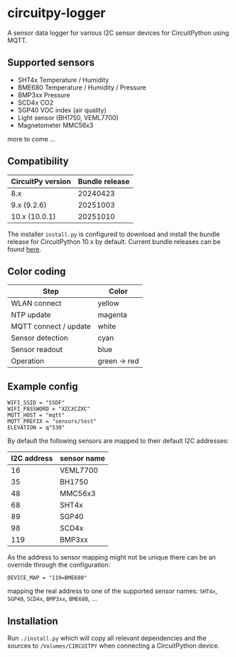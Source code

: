 # circuitpy-logger

A sensor data logger for various I2C sensor devices for CircuitPython using MQTT.

## Supported sensors

* SHT4x Temperature / Humidity
* BME680 Temperature / Humidity / Pressure
* BMP3xx Pressure
* SCD4x CO2
* SGP40 VOC index (air quality)
* Light sensor (BH1750, VEML7700)
* Magnetometer MMC56x3

more to come ...

## Compatibility

| CircuitPy version | Bundle release |
|-------------------|----------------|
| 8.x               | 20240423       |
| 9.x (9.2.6)       | 20251003       |
| 10.x (10.0.1)     | 20251010       |

The installer `install.py` is configured to download and install the bundle release for CircuitPython 10.x by default. Current bundle releases can be found [here](https://github.com/adafruit/Adafruit_CircuitPython_Bundle/releases).

## Color coding

| Step                  | Color        |
|-----------------------|--------------|
| WLAN connect          | yellow       |
| NTP update            | magenta      |
| MQTT connect / update | white        |
| Sensor detection      | cyan         |
| Sensor readout        | blue         | 
| Operation             | green -> red |

## Example config

```
WIFI_SSID = "SSDF"
WIFI_PASSWORD = "XZCXCZXC"
MQTT_HOST = "mqtt"
MQTT_PREFIX = "sensors/test"
ELEVATION = q"530"
```

By default the following sensors are mapped to their default I2C addresses:

| I2C address | sensor name |
|-------------|-------------|
| 16          | VEML7700    |
| 35          | BH1750      |
| 48          | MMC56x3     |
| 68          | SHT4x       |
| 89          | SGP40       |
| 98          | SCD4x       |
| 119         | BMP3xx      |

As the address to sensor mapping might not be unique there can be an override through the configuration:

```
DEVICE_MAP = "119=BME680"
```

mapping the real address to one of the supported sensor names: `SHT4x`, `SGP40`, `SCD4x`, `BMP3xx`, `BME680`, ...

## Installation

Run `./install.py` which will copy all relevant dependencies and the sources to `/Volumes/CIRCUITPY` when connecting a CircuitPython device.